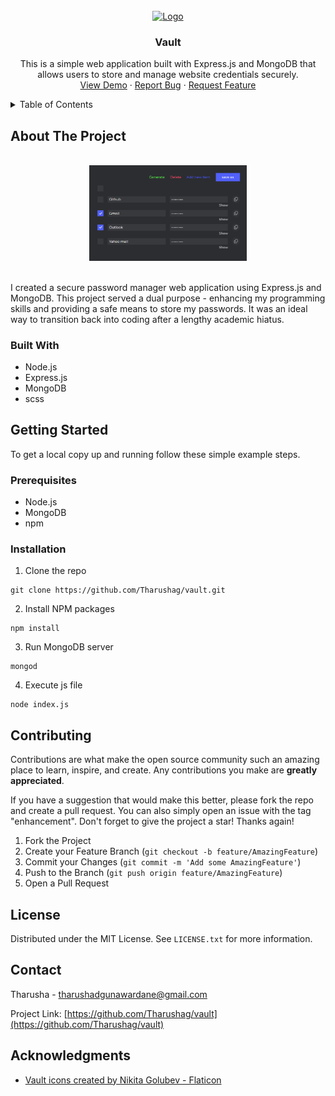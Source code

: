 <!-- Improved compatibility of back to top link: See: https://github.com/othneildrew/Best-README-Template/pull/73 -->
<!--
*** Thanks for checking out the Best-README-Template. If you have a suggestion
*** that would make this better, please fork the repo and create a pull request
*** or simply open an issue with the tag "enhancement".
*** Don't forget to give the project a star!
*** Thanks again! Now go create something AMAZING! :D
-->



<!-- PROJECT SHIELDS -->
<!--
*** I'm using markdown "reference style" links for readability.
*** Reference links are enclosed in brackets [ ] instead of parentheses ( ).
*** See the bottom of this document for the declaration of the reference variables
*** for contributors-url, forks-url, etc. This is an optional, concise syntax you may use.
*** https://www.markdownguide.org/basic-syntax/#reference-style-links
-->

<!-- PROJECT LOGO -->
<br />
<div align="center">
  <a href="https://github.com/Tharushag/vault">
    <img src="public/images/vault.ico" alt="Logo" width="80" height="80">
  </a>

<h3 align="center">Vault</h3>

  <p align="center">
    This is a simple web application built with Express.js and MongoDB that allows users to store and manage website credentials securely.
    <br />
    <a href="https://github.com/Tharushag/vault">View Demo</a>
    ·
    <a href="https://github.com/Tharushag/vault/issues">Report Bug</a>
    ·
    <a href="https://github.com/Tharushag/vault/issues">Request Feature</a>
  </p>
</div>



<!-- TABLE OF CONTENTS -->
<details>
  <summary>Table of Contents</summary>
  <ol>
    <li>
      <a href="#about-the-project">About The Project</a>
      <ul>
        <li><a href="#built-with">Built With</a></li>
      </ul>
    </li>
    <li>
      <a href="#getting-started">Getting Started</a>
      <ul>
        <li><a href="#prerequisites">Prerequisites</a></li>
        <li><a href="#installation">Installation</a></li>
      </ul>
    </li>
    <li><a href="#contributing">Contributing</a></li>
    <li><a href="#license">License</a></li>
    <li><a href="#contact">Contact</a></li>
    <li><a href="#acknowledgments">Acknowledgments</a></li>
  </ol>
</details>



<!-- ABOUT THE PROJECT -->
## About The Project

<br/>
<div align="center">
  <img src="public/images/dashboard.png" alt="Dashboard" width="50%">
</div>
<br/>

I created a secure password manager web application using Express.js and MongoDB. This project served a dual purpose - enhancing my programming skills and providing a safe means to store my passwords. It was an ideal way to transition back into coding after a lengthy academic hiatus.

### Built With

* Node.js
* Express.js
* MongoDB
* scss

<!-- GETTING STARTED -->
## Getting Started

To get a local copy up and running follow these simple example steps.

### Prerequisites

* Node.js
* MongoDB
* npm

### Installation

1. Clone the repo
```
git clone https://github.com/Tharushag/vault.git
```
2. Install NPM packages
```
npm install
```
3. Run MongoDB server
```
mongod
```
4. Execute js file
```
node index.js
```

<!-- CONTRIBUTING -->
## Contributing

Contributions are what make the open source community such an amazing place to learn, inspire, and create. Any contributions you make are **greatly appreciated**.

If you have a suggestion that would make this better, please fork the repo and create a pull request. You can also simply open an issue with the tag "enhancement".
Don't forget to give the project a star! Thanks again!

1. Fork the Project
2. Create your Feature Branch (`git checkout -b feature/AmazingFeature`)
3. Commit your Changes (`git commit -m 'Add some AmazingFeature'`)
4. Push to the Branch (`git push origin feature/AmazingFeature`)
5. Open a Pull Request

<!-- LICENSE -->
## License

Distributed under the MIT License. See `LICENSE.txt` for more information.

<!-- CONTACT -->
## Contact

Tharusha - tharushadgunawardane@gmail.com

Project Link: [https://github.com/Tharushag/vault](https://github.com/Tharushag/vault)

<!-- ACKNOWLEDGMENTS -->
## Acknowledgments

* <a href="https://www.flaticon.com/free-icons/vault" title="vault icons">Vault icons created by Nikita Golubev - Flaticon</a>

